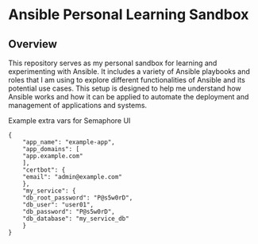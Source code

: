 # Ansible Personal Learning Sandbox

## Overview
This repository serves as my personal sandbox for learning and experimenting with Ansible. It includes a variety of Ansible playbooks and roles that I am using to explore different functionalities of Ansible and its potential use cases. This setup is designed to help me understand how Ansible works and how it can be applied to automate the deployment and management of applications and systems.

Example extra vars for Semaphore UI

```
{
    "app_name": "example-app",
    "app_domains": [
	"app.example.com"
    ],
    "certbot": {
	"email": "admin@example.com"
    },
    "my_service": {
	"db_root_password": "P@s5w0rD",
	"db_user": "user01",
	"db_password": "P@s5w0rD",
	"db_database": "my_service_db"
    }
}
```